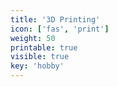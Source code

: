 ```yaml
---
title: '3D Printing'
icon: ['fas', 'print']
weight: 50
printable: true
visible: true
key: 'hobby'
---
```

